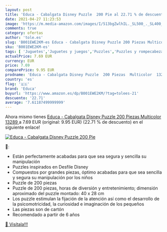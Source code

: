 ```yaml
---
layout: post
title: 'Educa - Cabalgata Disney Puzzle  200 Pie al 22.71 % de descuento'
date: 2021-04-27 11:23:53
image: 'https://m.media-amazon.com/images/I/513bgZwlhIL._SL500_._SL400_.jpg'
comments: true
category: ofertas
author: 'tole.es'
slug: 'B001EWE2KM-es Educa - Cabalgata Disney Puzzle 200 Piezas Multicolor 13289'
sku: 'B001EWE2KM-es'
tags: [ 'Juguetes','Juguetes y juegos','Puzzles','Puzzles y rompecabezas','educa','puzzle', ]
actualPrice: 7.69 EUR
currency: EUR
price: 7.69
comparePrice: 9.95 EUR
prodname: 'Educa - Cabalgata Disney Puzzle  200 Piezas  Multicolor  13289 '
country: 'es'
flag: '🇪🇸'
brand: 'Educa'
buyurl: 'https://www.amazon.es/dp/B001EWE2KM/?tag=tolees-21'
descuento: '22.71'
average: '7.61187499999999'
---
```


Ahora mismo tienes [Educa - Cabalgata Disney Puzzle  200 Piezas  Multicolor  13289 ](https://www.amazon.es/dp/B001EWE2KM/?tag=tolees-21) a 7.69 EUR (original: 9.95 EUR) (22.71 %  de descuento) en el siguiente enlace!

[![Educa - Cabalgata Disney Puzzle  200 Pie](https://m.media-amazon.com/images/I/513bgZwlhIL._SL500_._SL400_.jpg)](https://www.amazon.es/dp/B001EWE2KM/?tag=tolees-21)

🔎:

- Están perfectamente acabadas para que sea segura y sencilla su manipulación
- Puzzles inspirados en Desfile Disney
- Compuestos por grandes piezas, óptimo acabadas para que sea sencilla y segura su manipulación por los niños
- Puzzle de 200 piezas
- Puzzle de 200 piezas, horas de diversión y entretenimiento; dimensión aproximado del puzzle montado: 40 x 28 cm
- Los puzzle estimulan la fijación de la atención así como el desarrollo de la psicomotricidad, la curiosidad e imaginación de los pequeños
- Las piezas son de cartón
- Recomendado a partir de 6 años

[🛒 Visítala!!!](https://www.amazon.es/dp/B001EWE2KM/?tag=tolees-21)
